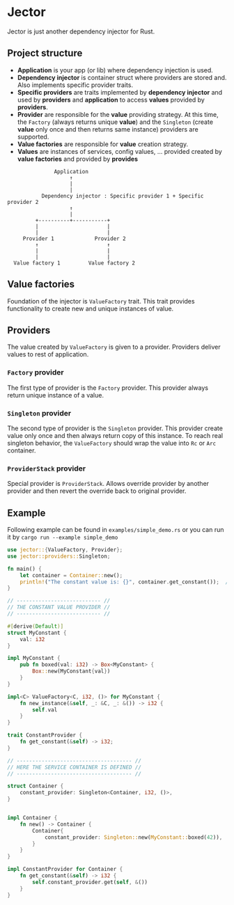 # Jector

Jector is just another dependency injector for Rust.

## Project structure

* **Application** is your app (or lib) where dependency injection is used.
* **Dependency injector** is container struct where providers are stored and. Also implements
specific provider traits.
* **Specific providers** are traits implemented by **dependency injector** and used by **providers**
and **application** to access **values** provided by **providers**.
* **Provider** are responsible for the **value** providing strategy. At this time, 
the `Factory` (always returns unique **value**) and the `Singleton` (create **value** only once and then returns 
same instance) providers are supported.
* **Value factories** are responsible for **value** creation strategy.
* **Values** are instances of services, config values, ... provided created by **value factories** 
and provided by **provides**

```
               Application
                    ↑
                    |
                    |
           Dependency injector : Specific provider 1 + Specific provider 2
                    ↑
                    |
         +----------+-----------+
         |                      |
         |                      |
     Provider 1             Provider 2
         ↑                      ↑
         |                      |
         |                      |
  Value factory 1         Value factory 2
```

## Value factories

Foundation of the injector is `ValueFactory` trait. This trait provides 
functionality to create new and unique instances of value.

## Providers

The value created by `ValueFactory` is given to a provider. Providers deliver 
values to rest of application.

### `Factory` provider

The first type of provider is the `Factory` provider. This provider always return 
unique instance of a value.

### `Singleton` provider

The second type of provider is the `Singleton` provider. This provider create value
only once and then always return copy of this instance. To reach real singleton
behavior, the `ValueFactory` should wrap the value into `Rc` or `Arc` container.

### `ProviderStack` provider

Special provider is `ProviderStack`. Allows override provider by another provider 
and then revert the override back to original provider.

## Example

Following example can be found in `examples/simple_demo.rs` or you can run it by `cargo run --example simple_demo`

```rust
use jector::{ValueFactory, Provider};
use jector::providers::Singleton;

fn main() {
    let container = Container::new();
    println!("The constant value is: {}", container.get_constant());  // value is 42
}

// --------------------------- //
// THE CONSTANT VALUE PROVIDER //
// --------------------------- //

#[derive(Default)]
struct MyConstant {
    val: i32
}

impl MyConstant {
    pub fn boxed(val: i32) -> Box<MyConstant> {
        Box::new(MyConstant{val})
    }
}

impl<C> ValueFactory<C, i32, ()> for MyConstant {
    fn new_instance(&self, _: &C, _: &()) -> i32 {
        self.val
    }
}

trait ConstantProvider {
    fn get_constant(&self) -> i32;
}

// ------------------------------------- //
// HERE THE SERVICE CONTAINER IS DEFINED //
// ------------------------------------- //

struct Container {
    constant_provider: Singleton<Container, i32, ()>,
}


impl Container {
    fn new() -> Container {
        Container{
            constant_provider: Singleton::new(MyConstant::boxed(42)),
        }
    }
}

impl ConstantProvider for Container {
    fn get_constant(&self) -> i32 {
        self.constant_provider.get(self, &())
    }
}

```
